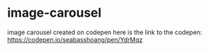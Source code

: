 # image-carousel
image carousel created on codepen
here is the link to the codepen: https://codepen.io/seabasshoang/pen/YdrMqz
